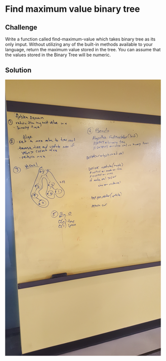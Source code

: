 # Find maximum value binary tree

## Challenge
Write a function called find-maximum-value which takes binary tree as its only imput. Without utilizing any of the built-in methods available to your language, return the maximum value stored in the tree. You can assume that the values stored in the Binary Tree will be numeric.

## Solution
![solution](https://github.com/dsnowb/data-structures-and-algorithms/blob/find-maximum-value-binary-tree/assets/15-find_maximum_value_binary_tree.jpg)
